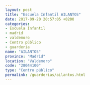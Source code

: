 ```yaml
---
layout: post
title: "Escuela Infantil AILANTOS"
date: 2017-09-20 20:57:05 +0200
categories:
- Escuela Infantil
- madrid
- valdemoro
- Centro público
- guarderia
name: "AILANTOS"
province: "Madrid"
location: "Valdemoro"
code: "28044100"
type: "Centro público"
permalink: /guarderias/ailantos.html
---
```

